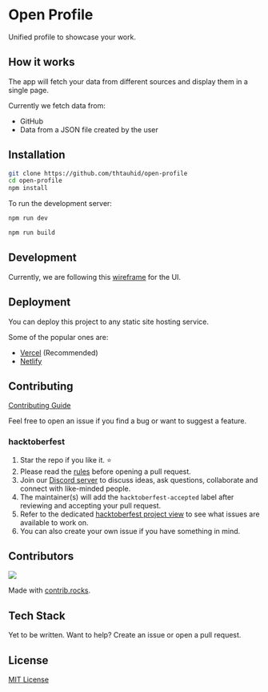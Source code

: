# Open Profile

Unified profile to showcase your work.

## How it works

The app will fetch your data from different sources and display them in a single page.

Currently we fetch data from:

- GitHub
- Data from a JSON file created by the user

## Installation

```bash
git clone https://github.com/thtauhid/open-profile
cd open-profile
npm install
```

To run the development server:

```bash
npm run dev
```

```bash
npm run build
```

## Development

Currently, we are following this [wireframe](Wireframe.pdf) for the UI.

## Deployment

You can deploy this project to any static site hosting service.

Some of the popular ones are:

- [Vercel](https://vercel.com/) (Recommended)
- [Netlify](https://www.netlify.com/)

## Contributing

[Contributing Guide](CONTRIBUTING.md)

Feel free to open an issue if you find a bug or want to suggest a feature.

### hacktoberfest

1. Star the repo if you like it. ⭐
2. Please read the [rules](https://hacktoberfest.com/participation/) before opening a pull request.
3. Join our [Discord server](https://discord.gg/3jvahVGKfa) to discuss ideas, ask questions, collaborate and connect with like-minded people.
4. The maintainer(s) will add the `hacktoberfest-accepted` label after reviewing and accepting your pull request.
5. Refer to the dedicated [hacktoberfest project view](https://github.com/users/thtauhid/projects/2/views/2) to see what issues are available to work on.
6. You can also create your own issue if you have something in mind.

## Contributors

<a href="https://github.com/thtauhid/open-profile/graphs/contributors">
  <img src="https://contrib.rocks/image?repo=thtauhid/open-profile" />
</a>

Made with [contrib.rocks](https://contrib.rocks).

## Tech Stack

Yet to be written. Want to help? Create an issue or open a pull request.

## License

[MIT License](LICENSE.md)
